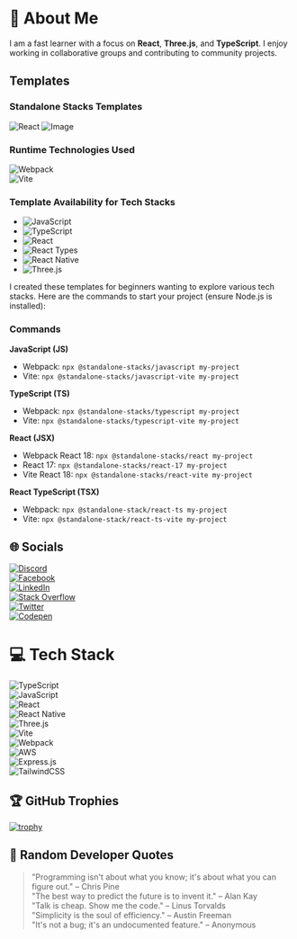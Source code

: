 # 💫 About Me

I am a fast learner with a focus on **React**, **Three.js**, and **TypeScript**. I enjoy working in collaborative groups and contributing to community projects.

## Templates

### Standalone Stacks Templates

![React](https://media3.giphy.com/media/RJzm826vu7WbJvBtxX/giphy.gif?cid=6c09b952odw68vfy4itr72e5mw0u65id1sf87jwaa7ro83o5&ep=v1_stickers_related&rid=giphy.gif&ct=s) 
![Image](https://github.com/Renstrio24p/Renstrio24p/assets/123795328/7ec77641-55cb-4554-8301-61b2f0ba41f5)

### Runtime Technologies Used

![Webpack](https://img.shields.io/badge/webpack-%238DD6F9.svg?style=for-the-badge&logo=webpack&logoColor=black)  
![Vite](https://img.shields.io/badge/vite-%23646CFF.svg?style=for-the-badge&logo=vite&logoColor=white)

### Template Availability for Tech Stacks

- ![JavaScript](https://img.shields.io/badge/javascript-%23323330.svg?style=for-the-badge&logo=javascript&logoColor=%23F7DF1E) 
- ![TypeScript](https://img.shields.io/badge/typescript-%23007ACC.svg?style=for-the-badge&logo=typescript&logoColor=white) 
- ![React](https://img.shields.io/badge/react-%2320232a.svg?style=for-the-badge&logo=react&logoColor=%2361DAFB) 
- ![React Types](https://img.shields.io/badge/react&nbsp;Typescript-%2307405e.svg?style=for-the-badge&logo=react&logoColor=%2361DAFB) 
- ![React Native](https://img.shields.io/badge/react_native-%2320232a.svg?style=for-the-badge&logo=react&logoColor=%2361DAFB) 
- ![Three.js](https://img.shields.io/badge/threejs-black?style=for-the-badge&logo=three.js&logoColor=white) 

I created these templates for beginners wanting to explore various tech stacks. Here are the commands to start your project (ensure Node.js is installed):

### Commands

**JavaScript (JS)**  
- Webpack: `npx @standalone-stacks/javascript my-project`  
- Vite: `npx @standalone-stacks/javascript-vite my-project`  

**TypeScript (TS)**  
- Webpack: `npx @standalone-stacks/typescript my-project`  
- Vite: `npx @standalone-stacks/typescript-vite my-project`  

**React (JSX)**  
- Webpack React 18: `npx @standalone-stacks/react my-project`  
- React 17: `npx @standalone-stacks/react-17 my-project`  
- Vite React 18: `npx @standalone-stacks/react-vite my-project`  

**React TypeScript (TSX)**  
- Webpack: `npx @standalone-stack/react-ts my-project`  
- Vite: `npx @standalone-stack/react-ts-vite my-project`  

## 🌐 Socials
[![Discord](https://img.shields.io/badge/Discord-%237289DA.svg?logo=discord&logoColor=white)](https://discord.gg/Renstrio24#5696)  
[![Facebook](https://img.shields.io/badge/Facebook-%231877F2.svg?logo=Facebook&logoColor=white)](https://www.facebook.com/renstrio/)  
[![LinkedIn](https://img.shields.io/badge/LinkedIn-%230077B5.svg?logo=linkedin&logoColor=white)](https://www.linkedin.com/in/waren-gador-18505b1b7/)  
[![Stack Overflow](https://img.shields.io/badge/-Stackoverflow-FE7A16?logo=stack-overflow&logoColor=white)](https://stackoverflow.com/users/21097674)  
[![Twitter](https://img.shields.io/badge/Twitter-%231DA1F2.svg?logo=Twitter&logoColor=white)](https://twitter.com/@waren_gador)  
[![Codepen](https://img.shields.io/badge/Codepen-000000?style=for-the-badge&logo=codepen&logoColor=white)](https://codepen.io/@Renstrio24p)  

# 💻 Tech Stack
![TypeScript](https://img.shields.io/badge/typescript-%23007ACC.svg?style=for-the-badge&logo=typescript&logoColor=white)  
![JavaScript](https://img.shields.io/badge/javascript-%23323330.svg?style=for-the-badge&logo=javascript&logoColor=%23F7DF1E)  
![React](https://img.shields.io/badge/react-%2320232a.svg?style=for-the-badge&logo=react&logoColor=%2361DAFB)  
![React Native](https://img.shields.io/badge/react_native-%2320232a.svg?style=for-the-badge&logo=react&logoColor=%2361DAFB)  
![Three.js](https://img.shields.io/badge/threejs-black?style=for-the-badge&logo=three.js&logoColor=white)  
![Vite](https://img.shields.io/badge/vite-%23646CFF.svg?style=for-the-badge&logo=vite&logoColor=white)  
![Webpack](https://img.shields.io/badge/webpack-%238DD6F9.svg?style=for-the-badge&logo=webpack&logoColor=black)  
![AWS](https://img.shields.io/badge/AWS-%23FF9900.svg?style=for-the-badge&logo=amazon-aws&logoColor=white)  
![Express.js](https://img.shields.io/badge/express.js-%23404d59.svg?style=for-the-badge&logo=express&logoColor=%2361DAFB)  
![TailwindCSS](https://img.shields.io/badge/tailwindcss-%3338B2AC.svg?style=for-the-badge&logo=tailwind-css&logoColor=white)  

## 🏆 GitHub Trophies
[![trophy](https://github-profile-trophy.vercel.app/?username=Renstrio24p&theme=onedark&row=2&column=4&marginW=15&marginH=15)](https://github.com/ryo-ma/github-profile-trophy)

## 💬 Random Developer Quotes
> "Programming isn't about what you know; it's about what you can figure out." – Chris Pine  
> "The best way to predict the future is to invent it." – Alan Kay  
> "Talk is cheap. Show me the code." – Linus Torvalds  
> "Simplicity is the soul of efficiency." – Austin Freeman  
> "It's not a bug; it's an undocumented feature." – Anonymous  
